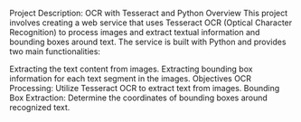 Project Description: OCR with Tesseract and Python
Overview
This project involves creating a web service that uses Tesseract OCR (Optical Character Recognition) to process images and extract textual information and bounding boxes around text. The service is built with Python and provides two main functionalities:

Extracting the text content from images.
Extracting bounding box information for each text segment in the images.
Objectives
OCR Processing: Utilize Tesseract OCR to extract text from images.
Bounding Box Extraction: Determine the coordinates of bounding boxes around recognized text.
